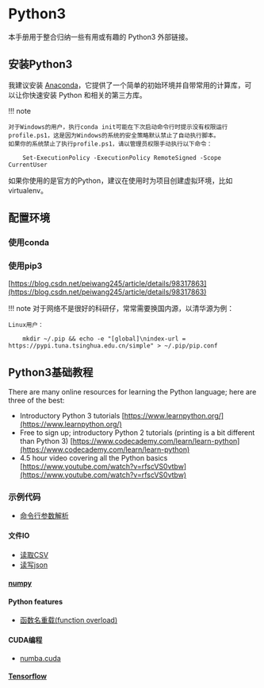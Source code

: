 # Python3

本手册用于整合归纳一些有用或有趣的 Python3 外部链接。

## 安装Python3

我建议安装 [Anaconda](https://www.anaconda.com/)，它提供了一个简单的初始环境并自带常用的计算库，可以让你快速安装 Python 和相关的第三方库。

!!! note

    对于Windows的用户，执行conda init可能在下次启动命令行时提示没有权限运行profile.ps1，这是因为Windows的系统的安全策略默认禁止了自动执行脚本。
    如果你的系统禁止了执行profile.ps1，请以管理员权限手动执行以下命令：
    
        Set-ExecutionPolicy -ExecutionPolicy RemoteSigned -Scope CurrentUser

如果你使用的是官方的Python，建议在使用时为项目创建虚拟环境，比如 virtualenv。

## 配置环境

### 使用conda


### 使用pip3

[https://blog.csdn.net/peiwang245/article/details/98317863](https://blog.csdn.net/peiwang245/article/details/98317863)

!!! note
    对于网络不是很好的科研仔，常常需要换国内源，以清华源为例：

    Linux用户：

        mkdir ~/.pip && echo -e "[global]\nindex-url = https://pypi.tuna.tsinghua.edu.cn/simple" > ~/.pip/pip.conf


## Python3基础教程

There are many online resources for learning the Python language; here are three of the best:

- Introductory Python 3 tutorials [https://www.learnpython.org/](https://www.learnpython.org/)
- Free to sign up; introductory Python 2 tutorials (printing is a bit different than Python 3) [https://www.codecademy.com/learn/learn-python](https://www.codecademy.com/learn/learn-python)
- 4.5 hour video covering all the Python basics [https://www.youtube.com/watch?v=rfscVS0vtbw](https://www.youtube.com/watch?v=rfscVS0vtbw) 


### 示例代码

- [命令行参数解析](parse_args.py)

#### 文件IO

- [读取CSV](csv_io.py)
- [读写json](json_io.py)

#### [numpy](numpy/numpy.md)

#### Python features

- [函数名重载(function overload)](function_overload.py)

#### CUDA编程

- [numba.cuda](numba/cuda.ipynb)

#### [Tensorflow](tensorflow/Tensorflow.md)

